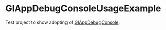 # GIAppDebugConsoleUsageExample

Test project to show adopting of [GIAppDebugConsole](https://github.com/Dalein/GIAppDebugConsole).
